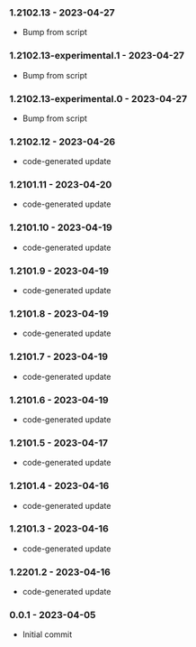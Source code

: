 ### 1.2102.13 - 2023-04-27

- Bump from script

### 1.2102.13-experimental.1 - 2023-04-27

- Bump from script

### 1.2102.13-experimental.0 - 2023-04-27

- Bump from script

### 1.2102.12 - 2023-04-26

- code-generated update

### 1.2101.11 - 2023-04-20

- code-generated update

### 1.2101.10 - 2023-04-19

- code-generated update

### 1.2101.9 - 2023-04-19

- code-generated update

### 1.2101.8 - 2023-04-19

- code-generated update

### 1.2101.7 - 2023-04-19

- code-generated update

### 1.2101.6 - 2023-04-19

- code-generated update

### 1.2101.5 - 2023-04-17

- code-generated update

### 1.2101.4 - 2023-04-16

- code-generated update

### 1.2101.3 - 2023-04-16

- code-generated update

### 1.2201.2 - 2023-04-16

- code-generated update

### 0.0.1 - 2023-04-05

- Initial commit